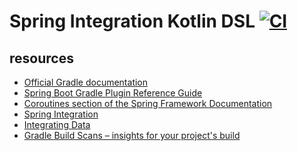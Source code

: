 # Spring Integration Kotlin DSL [![CI](https://github.com/daggerok/spring-integration-kotlin-dsl/workflows/CI/badge.svg)](https://github.com/daggerok/spring-integration-kotlin-dsl/actions?query=workflow%3ACI)

<!--

# Read Me First
The following was discovered as part of building this project:

* The JVM level was changed from '14' to '11', review the [JDK Version Range](https://github.com/spring-projects/spring-framework/wiki/Spring-Framework-Versions#jdk-version-range) on the wiki for more details.

# Getting Started

-->

## resources
* [Official Gradle documentation](https://docs.gradle.org)
* [Spring Boot Gradle Plugin Reference Guide](https://docs.spring.io/spring-boot/docs/2.2.6.RELEASE/gradle-plugin/reference/html/)
* [Coroutines section of the Spring Framework Documentation](https://docs.spring.io/spring/docs/5.2.5.RELEASE/spring-framework-reference/languages.html#coroutines)
* [Spring Integration](https://docs.spring.io/spring-boot/docs/2.2.6.RELEASE/reference/htmlsingle/#boot-features-integration)
* [Integrating Data](https://spring.io/guides/gs/integration/)
* [Gradle Build Scans – insights for your project's build](https://scans.gradle.com#gradle)
